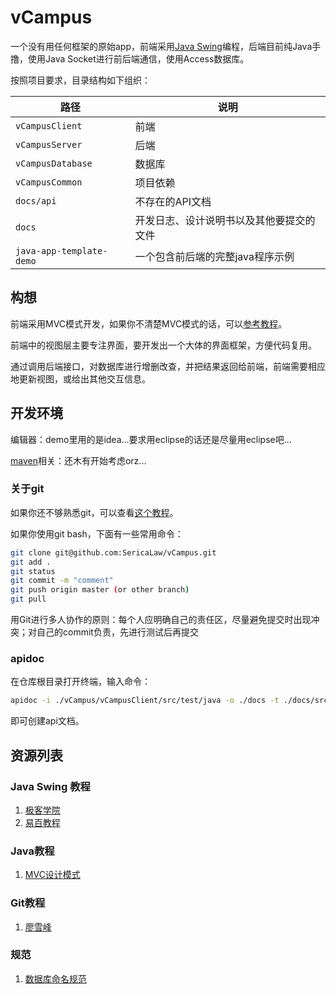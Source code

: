 # vCampus

一个没有用任何框架的原始app，前端采用[Java Swing](https://www.yiibai.com/swing/home.html)编程，后端目前纯Java手撸，使用Java Socket进行前后端通信，使用Access数据库。

按照项目要求，目录结构如下组织：

| 路径                     | 说明                                     |
| ------------------------ | ---------------------------------------- |
| `vCampusClient`            | 前端                                     |
| `vCampusServer `           | 后端                                     |
| `vCampusDatabase`          | 数据库                                   |
|  `vCampusCommon`         | 项目依赖 |
| `docs/api`               | 不存在的API文档                          |
| `docs`                   | 开发日志、设计说明书以及其他要提交的文件 |
| `java-app-template-demo` | 一个包含前后端的完整java程序示例         |

## 构想

前端采用MVC模式开发，如果你不清楚MVC模式的话，可以[参考教程](http://www.runoob.com/design-pattern/mvc-pattern.html)。

前端中的视图层主要专注界面，要开发出一个大体的界面框架，方便代码复用。

通过调用后端接口，对数据库进行增删改查，并把结果返回给前端，前端需要相应地更新视图，或给出其他交互信息。

## 开发环境

编辑器：demo里用的是idea…要求用eclipse的话还是尽量用eclipse吧…

[maven](https://www.yiibai.com/maven/)相关：还木有开始考虑orz...

### 关于git

如果你还不够熟悉git，可以查看[这个教程](https://www.liaoxuefeng.com/wiki/0013739516305929606dd18361248578c67b8067c8c017b000)。

如果你使用git bash，下面有一些常用命令：

```bash
git clone git@github.com:SericaLaw/vCampus.git
git add . 
git status
git commit -m "comment"
git push origin master (or other branch)
git pull
```

用Git进行多人协作的原则：每个人应明确自己的责任区，尽量避免提交时出现冲突；对自己的commit负责，先进行测试后再提交

### apidoc

在仓库根目录打开终端，输入命令：

```bash
apidoc -i ./vCampus/vCampusClient/src/test/java -o ./docs -t ./docs/src/template/
```

即可创建api文档。

## 资源列表

### Java Swing 教程

1. [极客学院](http://wiki.jikexueyuan.com/project/swing/)
2. [易百教程](https://www.yiibai.com/swing/home.html)

### Java教程

1. [MVC设计模式](http://www.runoob.com/design-pattern/mvc-pattern.html)

### Git教程

1. [廖雪峰](https://www.liaoxuefeng.com/wiki/0013739516305929606dd18361248578c67b8067c8c017b000)

### 规范

1. [数据库命名规范](https://blog.csdn.net/yu757371316/article/details/54602545)